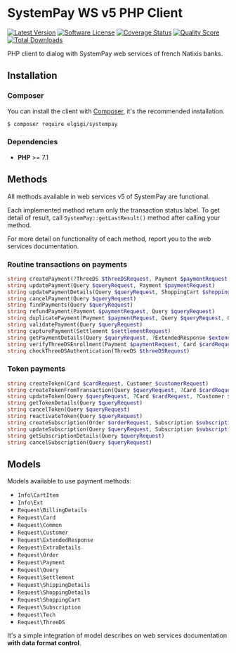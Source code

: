 # SystemPay WS v5 PHP Client

[![Latest Version](http://img.shields.io/packagist/v/elgigi/systempay.svg?style=flat-square)](https://github.com/ElGigi/SystemPay/releases)
[![Software License](https://img.shields.io/badge/license-MIT-brightgreen.svg?style=flat-square)](LICENSE)
[![Coverage Status](https://img.shields.io/scrutinizer/build/g/elgigi/systempay.svg?style=flat-square)](https://scrutinizer-ci.com/g/elgigi/systempay/build-status/master)
[![Quality Score](https://img.shields.io/scrutinizer/g/elgigi/systempay.svg?style=flat-square)](https://scrutinizer-ci.com/g/elgigi/systempay)
[![Total Downloads](https://img.shields.io/packagist/dt/elgigi/systempay.svg?style=flat-square)](https://packagist.org/packages/elgigi/systempay)

PHP client to dialog with SystemPay web services of french Natixis banks.

## Installation

### Composer

You can install the client with [Composer](https://getcomposer.org/), it's the recommended installation.

```bash
$ composer require elgigi/systempay
```

### Dependencies

* **PHP** >= 7.1


## Methods

All methods available in web services v5 of SystemPay are functional.

Each implemented method return only the transaction status label. To get detail of result, call `SystemPay::getLastResult()` method after calling your method.

For more detail on functionality of each method, report you to the web services documentation.

### Routine transactions on payments

```php
string createPayment(?ThreeDS $threeDSRequest, Payment $paymentRequest, Order $orderRequest, Card $cardRequest, ?Customer $customerRequest, ?Tech $techRequest, ?ShoppingCart $shoppingCartRequest)
string updatePayment(Query $queryRequest, Payment $paymentRequest)
string updatePaymentDetails(Query $queryRequest, ShoppingCart $shoppingCartRequest)
string cancelPayment(Query $queryRequest)
string findPayments(Query $queryRequest)
string refundPayment(Payment $paymentRequest, Query $queryRequest)
string duplicatePayment(Payment $paymentRequest, Query $queryRequest, Order $orderRequest)
string validatePayment(Query $queryRequest)
string capturePayment(Settlement $settlementRequest)
string getPaymentDetails(Query $queryRequest, ?ExtendedResponse $extendedResponseRequest)
string verifyThreeDSEnrollment(Payment $paymentRequest, Card $cardRequest, ?Tech $techRequest, ?ThreeDS $threeDSRequest)
string checkThreeDSAuthentication(ThreeDS $threeDSRequest)
```

### Token payments

```php
string createToken(Card $cardRequest, Customer $customerRequest)
string createTokenFromTransaction(Query $queryRequest, ?Card $cardRequest)
string updateToken(Query $queryRequest, ?Card $cardRequest, ?Customer $customerRequest)
string getTokenDetails(Query $queryRequest)
string cancelToken(Query $queryRequest)
string reactivateToken(Query $queryRequest)
string createSubscription(Order $orderRequest, Subscription $subscriptionRequest, Card $cardRequest)
string updateSubscription(Query $queryRequest, Subscription $subscriptionRequest, ?Payment $paymentRequest)
string getSubscriptionDetails(Query $queryRequest)
string cancelSubscription(Query $queryRequest)
```


## Models

Models available to use payment methods:

- `Info\CartItem`
- `Info\Ext`
- `Request\BillingDetails`
- `Request\Card`
- `Request\Common`
- `Request\Customer`
- `Request\ExtendedResponse`
- `Request\ExtraDetails`
- `Request\Order`
- `Request\Payment`
- `Request\Query`
- `Request\Settlement`
- `Request\ShippingDetails`
- `Request\ShoppingDetails`
- `Request\ShoppingCart`
- `Request\Subscription`
- `Request\Tech`
- `Request\ThreeDS`

It's a simple integration of model describes on web services documentation **with data format control**.